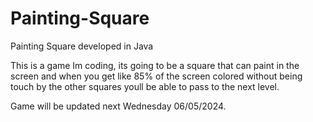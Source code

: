 # Painting-Square
Painting Square developed in Java

This is a game Im coding, its going to be a square that
can paint in the screen and when you get like 85% of the
screen colored without being touch by the other squares 
youll be able to pass to the next level.

Game will be updated next Wednesday 06/05/2024.
